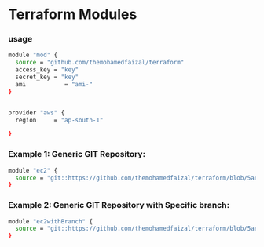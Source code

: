 # Terraform Modules

### usage

```sh
module "mod" {
  source = "github.com/themohamedfaizal/terraform"
  access_key = "key"
  secret_key = "key"
  ami           = "ami-"
}


provider "aws" {
  region     = "ap-south-1"

}
```


### Example 1: Generic GIT Repository:

```sh
module "ec2" {
  source = "git::https://github.com/themohamedfaizal/terraform/blob/5aebd02adca0bee850121cf854916e90ca300060/ec2.tf"
}
```

### Example 2: Generic GIT Repository with Specific branch:
```sh
module "ec2withBranch" {
  source = "git::https://github.com/themohamedfaizal/terraform/blob/5aebd02adca0bee850121cf854916e90ca300060/ec2.tf?ref=main"
}
```


